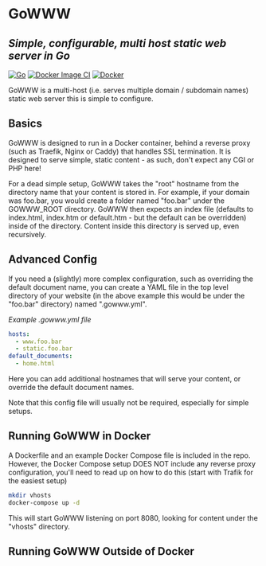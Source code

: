 # GoWWW
## _Simple, configurable, multi host static web server in Go_

[![Go](https://github.com/kaigoh/gowww/actions/workflows/go.yml/badge.svg)](https://github.com/kaigoh/gowww/actions/workflows/go.yml)
[![Docker Image CI](https://github.com/kaigoh/gowww/actions/workflows/docker-image.yml/badge.svg)](https://github.com/kaigoh/gowww/actions/workflows/docker-image.yml)
[![Docker](https://github.com/kaigoh/gowww/actions/workflows/docker-publish.yml/badge.svg)](https://github.com/kaigoh/gowww/actions/workflows/docker-publish.yml)

GoWWW is a multi-host (i.e. serves multiple domain / subdomain names) static web server this is simple to configure.

## Basics

GoWWW is designed to run in a Docker container, behind a reverse proxy (such as Traefik, Nginx or Caddy) that handles SSL termination. It is designed to serve simple, static content - as such, don't expect any CGI or PHP here!

For a dead simple setup, GoWWW takes the "root" hostname from the directory name that your content is stored in. For example, if your domain was foo.bar, you would create a folder named "foo.bar" under the GOWWW_ROOT directory. GoWWW then expects an index file (defaults to index.html, index.htm or default.htm - but the default can be overridden) inside of the directory. Content inside this directory is served up, even recursively.

## Advanced Config

If you need a (slightly) more complex configuration, such as overriding the default document name, you can create a YAML file in the top level directory of your website (in the above example this would be under the "foo.bar" directory) named ".gowww.yml".

_Example .gowww.yml file_
```yaml
hosts:
  - www.foo.bar
  - static.foo.bar
default_documents:
  - home.html
```

Here you can add additional hostnames that will serve your content, or override the default document names.

Note that this config file will usually not be required, especially for simple setups.

## Running GoWWW in Docker

A Dockerfile and an example Docker Compose file is included in the repo. However, the Docker Compose setup DOES NOT include any reverse proxy configuration, you'll need to read up on how to do this (start with Trafik for the easiest setup)

```sh
mkdir vhosts
docker-compose up -d
```

This will start GoWWW listening on port 8080, looking for content under the "vhosts" directory.

## Running GoWWW Outside of Docker
